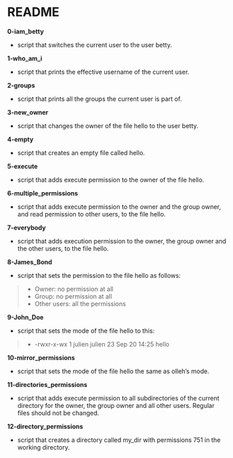 # README

**0-iam_betty**
* script that switches the current user to the user betty.

**1-who_am_i**
* script that prints the effective username of the current user.

**2-groups**
* script that prints all the groups the current user is part of.

**3-new_owner**
* script that changes the owner of the file hello to the user betty.

**4-empty**
* script that creates an empty file called hello.

**5-execute**
* script that adds execute permission to the owner of the file hello.

**6-multiple_permissions**
* script that adds execute permission to the owner and the group owner, and read permission to other users, to the file hello.

**7-everybody**
* script that adds execution permission to the owner, the group owner and the other users, to the file hello.

**8-James_Bond**
* script that sets the permission to the file hello as follows:
> * Owner: no permission at all
> * Group: no permission at all
> * Other users: all the permissions

**9-John_Doe**
* script that sets the mode of the file hello to this:
> * -rwxr-x-wx 1 julien julien 23 Sep 20 14:25 hello

**10-mirror_permissions**
* script that sets the mode of the file hello the same as olleh’s mode.

**11-directories_permissions**
* script that adds execute permission to all subdirectories of the current directory for the owner, the group owner and all other users. Regular files should not be changed.

**12-directory_permissions**
* script that creates a directory called my_dir with permissions 751 in the working directory.